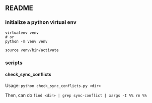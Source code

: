 ## README

### initialize a python virtual env
```
virtualenv venv
# or
python -m venv venv

source venv/bin/activate
```

### scripts

#### check_sync_conflicts

Usage: `python check_sync_conflicts.py <dir>`

Then, can do `find <dir> | grep sync-conflict | xargs -I %% rm %%`
